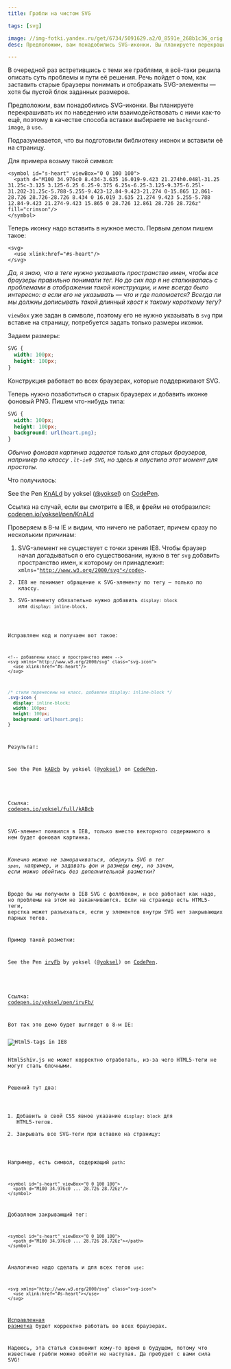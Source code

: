 ```yaml
---
title: Грабли на чистом SVG

tags: [svg]

image: //img-fotki.yandex.ru/get/6734/5091629.a2/0_8591e_268b1c36_orig
desc: Предположим, вам понадобились SVG-иконки. Вы планируете перекрашивать их по наведению, поэтому в качестве способа вставки выбираете use. Как заставить старые браузеры понимать и отображать SVG-элементы — хотя бы пустой блок заданных размеров?

---
```

В очередной раз встретившись с теми же граблями, я всё-таки решила описать суть проблемы и пути её решения. Речь пойдет о том, как заставить старые браузеры понимать и отображать SVG-элементы — хотя бы пустой блок заданных размеров.<!--more-->

Предположим, вам понадобились SVG-иконки. Вы планируете перекрашивать их по наведению или взаимодействовать с ними как-то ещё, поэтому в качестве способа вставки выбираете не <code>background-image</code>, а <code>use</code>.

Подразумевается, что вы подготовили библиотеку иконок и вставили её на страницу.

Для примера возьму такой символ:

```markup
<symbol id="s-heart" viewBox="0 0 100 100">
  <path d="M100 34.976c0 8.434-3.635 16.019-9.423 21.274h0.048l-31.25 31.25c-3.125 3.125-6.25 6.25-9.375 6.25s-6.25-3.125-9.375-6.25l-31.202-31.25c-5.788-5.255-9.423-12.84-9.423-21.274 0-15.865 12.861-28.726 28.726-28.726 8.434 0 16.019 3.635 21.274 9.423 5.255-5.788 12.84-9.423 21.274-9.423 15.865 0 28.726 12.861 28.726 28.726z" fill="crimson"/>
</symbol>
```

Теперь иконку надо вставить в нужное место. Первым делом пишем такое:

```markup
<svg>
  <use xlink:href="#s-heart"/>
</svg>
```

<i>Да, я знаю, что в теге нужно указывать пространство имен, чтобы все браузеры правильно понимали тег. Но до сих пор я не сталкивалась с проблемами в отображении такой конструкции, и мне всегда было интересно: а если его не указывать — что и где поломается? Всегда ли мы должны дописывать такой длинный хвост к такому короткому тегу?</i>

<code>viewBox</code> уже задан в символе, поэтому его не нужно указывать в <code>svg</code> при вставке на страницу, потребуется задать только размеры иконки.

Задаем размеры:


```css
SVG {
  width: 100px;
  height: 100px;
}
```

Конструкция работает во всех браузерах, которые поддерживают SVG.

Теперь нужно позаботиться о старых браузерах и добавить иконке фоновый PNG. Пишем что-нибудь типа:


```css
SVG {
  width: 100px;
  height: 100px;
  background: url(heart.png);
}
```

<i>Обычно фоновая картинка задается только для старых браузеров, например по классу <code>.lt-ie9 SVG</code>, но здесь я опустила этот момент для простоты.</i>

Что получилось:

<p data-height="250" data-theme-id="4974" data-slug-hash="KnALd" data-default-tab="result" data-user="yoksel" class='codepen'>See the Pen <a href='https://codepen.io/yoksel/pen/KnALd/'>KnALd</a> by yoksel (<a href='https://codepen.io/yoksel'>@yoksel</a>) on <a href='https://codepen.io'>CodePen</a>.</p>
<script async src="//codepen.io/assets/embed/ei.js"></script>

Ссылка на случай, если вы смотрите в IE8, и фрейм не отобразился: <a href="https://codepen.io/yoksel/full/KnALd">codepen.io/yoksel/pen/KnALd</a>

Проверяем в 8-м IE и видим, что ничего не работает, причем сразу по нескольким причинам:

1. SVG-элемент не существует с точки зрения IE8. Чтобы браузер начал догадываться о его существовании, нужно в тег <code>svg</code> добавить пространство имен, к которому он принадлежит: <code>xmlns="http://www.w3.org/2000/svg"</code>.
2. IE8 не понимает обращение к SVG-элементу по тегу — только по классу.
3. SVG-элементу обязательно нужно добавить <code>display: block</code> или <code>display: inline-block</code>.

Исправляем код и получаем вот такое:

```markup
<!-- добавлены класс и пространство имен -->
<svg xmlns="http://www.w3.org/2000/svg" class="svg-icon">
  <use xlink:href="#s-heart"/>
</svg>
```


```css
/* стили перенесены на класс, добавлен display: inline-block */
.svg-icon {
  display: inline-block;
  width: 100px;
  height: 100px;
  background: url(heart.png);
}
```

Результат:

<p data-height="250" data-theme-id="4974" data-slug-hash="kABcb" data-default-tab="result" data-user="yoksel" class='codepen'>See the Pen <a href='https://codepen.io/yoksel/pen/kABcb/'>kABcb</a> by yoksel (<a href='https://codepen.io/yoksel'>@yoksel</a>) on <a href='https://codepen.io'>CodePen</a>.</p>
<script async src="//codepen.io/assets/embed/ei.js"></script>

Ссылка: <a href="https://codepen.io/yoksel/full/kABcb">codepen.io/yoksel/full/kABcb</a>

SVG-элемент появился в IE8, только вместо векторного содержимого в нем будет фоновая картинка.

<i>Конечно можно не заморачиваться, обернуть SVG в тег <code>span</code>, например, и задавать фон и размеры ему, но зачем, если можно обойтись без дополнительной разметки?</i>

Вроде бы мы получили в IE8 SVG с фоллбеком, и все работает как надо, но проблемы на этом не заканчиваются. Если на странице есть HTML5-теги, верстка может разъехаться, если у элементов внутри SVG нет закрывающих парных тегов.

Пример такой разметки:

<p data-height="500" data-theme-id="4974" data-slug-hash="irvFb" data-default-tab="result" data-user="yoksel" class='codepen'>See the Pen <a href='https://codepen.io/yoksel/pen/irvFb/'>irvFb</a> by yoksel (<a href='https://codepen.io/yoksel'>@yoksel</a>) on <a href='https://codepen.io'>CodePen</a>.</p>
<script async src="//codepen.io/assets/embed/ei.js"></script>

Ссылка: <a href='https://codepen.io/yoksel/pen/irvFb/'>codepen.io/yoksel/pen/irvFb/</a>

Вот так это демо будет выглядет в 8-м IE:

<img src="//img-fotki.yandex.ru/get/6734/5091629.a2/0_8591e_268b1c36_orig" alt="Html5-tags in IE8" title="Html5-tags in IE8"/>

Html5shiv.js не может корректно отработать, из-за чего HTML5-теги не могут стать блочными.

Решений тут два:

1. Добавить в свой CSS явное указание <code>display: block</code> для HTML5-тегов.
2. Закрывать все SVG-теги при вставке на страницу:

Например, есть символ, содержащий <code>path</code>:

```markup
<symbol id="s-heart" viewBox="0 0 100 100">
  <path d="M100 34.976c0 ... 28.726 28.726z"/>
</symbol>
```

Добавляем закрывающий тег:

```markup
<symbol id="s-heart" viewBox="0 0 100 100">
  <path d="M100 34.976c0 ... 28.726 28.726z"></path>
</symbol>
```

Аналогично надо сделать и для всех тегов <code>use</code>:

```markup
<svg xmlns="http://www.w3.org/2000/svg" class="svg-icon">
  <use xlink:href="#s-heart"></use>
</svg>
```

<a href="https://codepen.io/yoksel/pen/CujKg">Исправленная разметка</a> будет корректно работать во всех браузерах.

Надеюсь, эта статья сэкономит кому-то время в будущем, потому что известные грабли можно обойти не наступая. Да пребудет с вами сила SVG!
